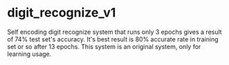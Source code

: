 # digit_recognize_v1
Self encoding digit recognize system that runs only 3 epochs gives a result of 74% test set's accuracy. It's best result is 80% accurate rate in training set or so after 13 epochs. This system is an original system, only for learning usage.
